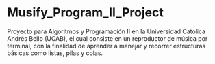 # Musify_Program_II_Project

Proyecto para Algoritmos y Programación II en la Universidad Católica Andrés Bello (UCAB), el cual consiste en un reproductor de música por terminal, con la finalidad de aprender a manejar y recorrer estructuras básicas como listas, pilas y colas. 
